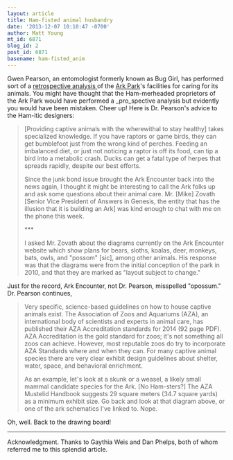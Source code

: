 ```yaml
---
layout: article
title: Ham-fisted animal husbandry
date: '2013-12-07 10:10:47 -0700'
author: Matt Young
mt_id: 6871
blog_id: 2
post_id: 6871
basename: ham-fisted_anim
---
```

Gwen Pearson, an entomologist formerly known as Bug Girl, has performed sort of a [ retrospective analysis ](http://www.wired.com/wiredscience/2013/12/the-ark-park-needs-to-sink/) of the [Ark Park](www.pandasthumb.org/archives/2011/08/noahs-ark-park.html‎)'s facilities for caring for its animals. You might have thought that the Ham-merheaded proprietors of the Ark Park would have performed a _pro_spective analysis but evidently you would have been mistaken. Cheer up! Here is Dr. Pearson's advice to the Ham-itic designers:

>  \[Providing captive animals with the wherewithal to stay healthy\] takes specialized knowledge. If you have raptors or game birds, they can get bumblefoot just from the wrong kind of perches. Feeding an imbalanced diet, or just not noticing a raptor is off its food, can tip a bird into a metabolic crash. Ducks can get a fatal type of herpes that spreads rapidly, despite our best efforts.
> 
> Since the junk bond issue brought the Ark Encounter back into the news again, I thought it might be interesting to call the Ark folks up and ask some questions about their animal care. Mr. \[Mike\] Zovath \[Senior Vice President of Answers in Genesis, the entity that has the illusion that it is building an Ark\] was kind enough to chat with me on the phone this week.
> 
> \*\*\*
> 
> I asked Mr. Zovath about the diagrams currently on the Ark Encounter website which show plans for bears, sloths, koalas, deer, monkeys, bats, owls, and "possom" \[sic\], among other animals. His response was that the diagrams were from the initial conception of the park in 2010, and that they are marked as "layout subject to change."

 
Just for the record, Ark Encounter, not Dr. Pearson, misspelled "opossum." Dr. Pearson continues,


>  Very specific, science-based guidelines on how to house captive animals exist. The Association of Zoos and Aquariums (AZA), an international body of scientists and experts in animal care, has published their AZA Accreditation standards for 2014 (92 page PDF). AZA Accreditation is the gold standard for zoos; it's not something all zoos can achieve. However, most reputable zoos do try to incorporate AZA Standards where and when they can. For many captive animal species there are very clear exhibit design guidelines about shelter, water, space, and behavioral enrichment.
> 
> As an example, let's look at a skunk or a weasel, a likely small mammal candidate species for the Ark. \[No Ham-sters?\] The AZA Mustelid Handbook suggests 29 square meters (34.7 square yards) as a minimum exhibit size. Go back and look at that diagram above, or one of the ark schematics I've linked to. Nope.


Oh, well. Back to the drawing board!

_______

Acknowledgment. Thanks to Gaythia Weis and Dan Phelps, both of whom referred me to this splendid article.

